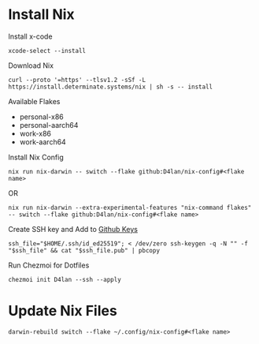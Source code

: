 # Install Nix

Install x-code
```
xcode-select --install
```

Download Nix
```
curl --proto '=https' --tlsv1.2 -sSf -L https://install.determinate.systems/nix | sh -s -- install
```

Available Flakes
* personal-x86
* personal-aarch64
* work-x86
* work-aarch64

Install Nix Config
```
nix run nix-darwin -- switch --flake github:D4lan/nix-config#<flake name>
```
OR 
```
nix run nix-darwin --extra-experimental-features "nix-command flakes" -- switch --flake github:D4lan/nix-config#<flake name>
```

Create SSH key and Add to [Github Keys](https://github.com/settings/keys)
```
ssh_file="$HOME/.ssh/id_ed25519"; < /dev/zero ssh-keygen -q -N "" -f "$ssh_file" && cat "$ssh_file.pub" | pbcopy
```

Run Chezmoi for Dotfiles
```
chezmoi init D4lan --ssh --apply
```

# Update Nix Files
```
darwin-rebuild switch --flake ~/.config/nix-config#<flake name>
```
